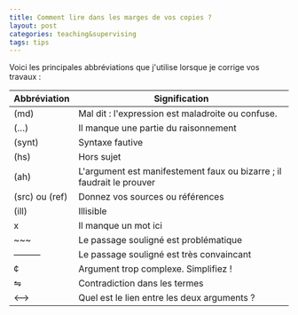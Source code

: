 ```yaml
---
title: Comment lire dans les marges de vos copies ?
layout: post
categories: teaching&supervising
tags: tips
---
```


Voici les principales abbréviations que j'utilise lorsque je corrige vos travaux :

Abbréviation | Signification
 --- | --- 
(md) | Mal dit : l'expression est maladroite ou confuse.
(…) | Il manque une partie du raisonnement
(synt) | Syntaxe fautive
(hs) | Hors sujet
(ah) | L'argument est manifestement faux ou bizarre ; il faudrait le prouver
(src) ou (ref) | Donnez vos sources ou références
(ill) | Illisible
x | Il manque un mot ici
\~~~ | Le passage souligné est problématique
——— | Le passage souligné est très convaincant
¢ | Argument trop complexe. Simplifiez !
⇋ | Contradiction dans les termes
⟷ | Quel est le lien entre les deux arguments ?
